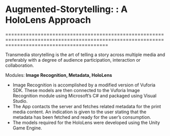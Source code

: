 # Augmented-Storytelling: : A HoloLens Approach

===============================================================================================================================================

Transmedia storytelling is the art of telling a story across multiple media and preferably with a degree of audience participation, interaction or collaboration.

Modules: **Image Recognition, Metadata, HoloLens**
* Image Recognition is accomplished by a modified version of Vuforia SDK. These models are then connected to the Vuforia Image Recognition module using Microsoft’s C# and packaged using Visual Studio.
* The App contacts the server and fetches related metadata for the print media content. An indication is given to the user stating that the metadata has been fetched and ready for the user’s consumption. 
* The models required for the HoloLens were developed using the Unity Game Engine.
